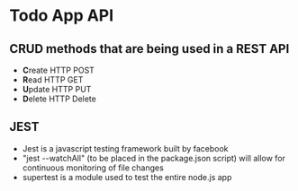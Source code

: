 # Todo App API

## CRUD methods that are being used in a REST API
- **C**reate HTTP POST
- **R**ead   HTTP GET
- **U**pdate HTTP PUT
- **D**elete HTTP Delete

## JEST
- Jest is a javascript testing framework built by facebook
- "jest --watchAll" (to be placed in the package.json script) will allow for continuous monitoring of file changes
- supertest is a module used to test the entire node.js app